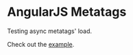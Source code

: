 # AngularJS Metatags

Testing async metatags' load.

Check out the [example](https://angularjs-metatag.herokuapp.com).
